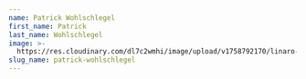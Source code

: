 ```yaml
---
name: Patrick Wohlschlegel
first_name: Patrick
last_name: Wohlschlegel
image: >-
  https://res.cloudinary.com/dl7c2wmhi/image/upload/v1758792170/linaro-website/images/author/avatar-placeholder
slug_name: patrick-wohlschlegel
---
```


